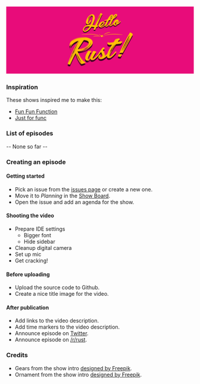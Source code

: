  ![Hello Rust Show logo](hello-rust.png)

### Inspiration

These shows inspired me to make this:

* [Fun Fun Function](https://www.youtube.com/channel/UCO1cgjhGzsSYb1rsB4bFe4Q)
* [Just for func](https://github.com/campoy/justforfunc)

### List of episodes

-- None so far --

### Creating an episode

#### Getting started

* Pick an issue from the [issues page](https://github.com/hello-rust/show/issues) or create a new one.
* Move it to *Planning* in the [Show Board](https://github.com/hello-rust/show/projects/3).
* Open the issue and add an agenda for the show.

#### Shooting the video

* Prepare IDE settings
  - Bigger font
  - Hide sidebar
* Cleanup digital camera
* Set up mic
* Get cracking!

#### Before uploading

* Upload the source code to Github.
* Create a nice title image for the video.

#### After publication

* Add links to the video description.
* Add time markers to the video description.
* Announce episode on [Twitter](https://twitter.com/matthiasendler).
* Announce episode on [/r/rust](https://www.reddit.com/r/rust/).

### Credits

* Gears from the show intro [designed by Freepik](http://www.freepik.com).
* Ornament from the show intro [designed by Freepik](http://www.freepik.com).
